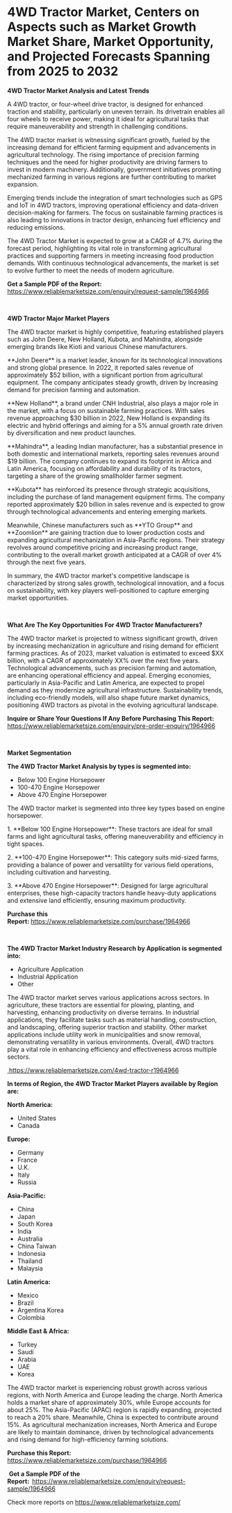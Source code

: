 <p><h1>4WD Tractor Market, Centers on Aspects such as Market Growth Market Share, Market Opportunity, and Projected Forecasts Spanning from 2025 to 2032</h1></p><p><strong>4WD Tractor Market Analysis and Latest Trends</strong></p>
<p><p>A 4WD tractor, or four-wheel drive tractor, is designed for enhanced traction and stability, particularly on uneven terrain. Its drivetrain enables all four wheels to receive power, making it ideal for agricultural tasks that require maneuverability and strength in challenging conditions.</p><p>The 4WD tractor market is witnessing significant growth, fueled by the increasing demand for efficient farming equipment and advancements in agricultural technology. The rising importance of precision farming techniques and the need for higher productivity are driving farmers to invest in modern machinery. Additionally, government initiatives promoting mechanized farming in various regions are further contributing to market expansion.</p><p>Emerging trends include the integration of smart technologies such as GPS and IoT in 4WD tractors, improving operational efficiency and data-driven decision-making for farmers. The focus on sustainable farming practices is also leading to innovations in tractor design, enhancing fuel efficiency and reducing emissions.</p><p>The 4WD Tractor Market is expected to grow at a CAGR of 4.7% during the forecast period, highlighting its vital role in transforming agricultural practices and supporting farmers in meeting increasing food production demands. With continuous technological advancements, the market is set to evolve further to meet the needs of modern agriculture.</p></p>
<p><strong>Get a Sample PDF of the Report:&nbsp;</strong> <a href="https://www.reliablemarketsize.com/enquiry/request-sample/1964966?utm_campaign=1131&utm_medium=2&utm_source=Github&utm_content=ia&utm_term=18022025&utm_id=4wd-tractor">https://www.reliablemarketsize.com/enquiry/request-sample/1964966</a></p>
<p>&nbsp;</p>
<p><strong>4WD Tractor Major Market Players</strong></p>
<p><p>The 4WD tractor market is highly competitive, featuring established players such as John Deere, New Holland, Kubota, and Mahindra, alongside emerging brands like Kioti and various Chinese manufacturers. </p><p>**John Deere** is a market leader, known for its technological innovations and strong global presence. In 2022, it reported sales revenue of approximately $52 billion, with a significant portion from agricultural equipment. The company anticipates steady growth, driven by increasing demand for precision farming and automation.</p><p>**New Holland**, a brand under CNH Industrial, also plays a major role in the market, with a focus on sustainable farming practices. With sales revenue approaching $30 billion in 2022, New Holland is expanding its electric and hybrid offerings and aiming for a 5% annual growth rate driven by diversification and new product launches.</p><p>**Mahindra**, a leading Indian manufacturer, has a substantial presence in both domestic and international markets, reporting sales revenues around $19 billion. The company continues to expand its footprint in Africa and Latin America, focusing on affordability and durability of its tractors, targeting a share of the growing smallholder farmer segment.</p><p>**Kubota** has reinforced its presence through strategic acquisitions, including the purchase of land management equipment firms. The company reported approximately $20 billion in sales revenue and is expected to grow through technological advancements and entering emerging markets.</p><p>Meanwhile, Chinese manufacturers such as **YTO Group** and **Zoomlion** are gaining traction due to lower production costs and expanding agricultural mechanization in Asia-Pacific regions. Their strategy revolves around competitive pricing and increasing product range, contributing to the overall market growth anticipated at a CAGR of over 4% through the next five years.</p><p>In summary, the 4WD tractor market's competitive landscape is characterized by strong sales growth, technological innovation, and a focus on sustainability, with key players well-positioned to capture emerging market opportunities.</p></p>
<p>&nbsp;</p>
<p><strong>What Are The Key Opportunities For 4WD Tractor Manufacturers?</strong></p>
<p><p>The 4WD tractor market is projected to witness significant growth, driven by increasing mechanization in agriculture and rising demand for efficient farming practices. As of 2023, market valuation is estimated to exceed $XX billion, with a CAGR of approximately XX% over the next five years. Technological advancements, such as precision farming and automation, are enhancing operational efficiency and appeal. Emerging economies, particularly in Asia-Pacific and Latin America, are expected to propel demand as they modernize agricultural infrastructure. Sustainability trends, including eco-friendly models, will also shape future market dynamics, positioning 4WD tractors as pivotal in the evolving agricultural landscape.</p></p>
<p><strong>Inquire or Share Your Questions If Any Before Purchasing This Report:</strong> <a href="https://www.reliablemarketsize.com/enquiry/pre-order-enquiry/1964966?utm_campaign=1131&utm_medium=2&utm_source=Github&utm_content=ia&utm_term=18022025&utm_id=4wd-tractor">https://www.reliablemarketsize.com/enquiry/pre-order-enquiry/1964966</a></p>
<p>&nbsp;</p>
<p><strong>Market Segmentation</strong></p>
<p><strong>The 4WD Tractor Market Analysis by types is segmented into:</strong></p>
<p><ul><li>Below 100 Engine Horsepower</li><li>100-470 Engine Horsepower</li><li>Above 470 Engine Horsepower</li></ul></p>
<p><p>The 4WD tractor market is segmented into three key types based on engine horsepower. </p><p>1. **Below 100 Engine Horsepower**: These tractors are ideal for small farms and light agricultural tasks, offering maneuverability and efficiency in tight spaces. </p><p>2. **100-470 Engine Horsepower**: This category suits mid-sized farms, providing a balance of power and versatility for various field operations, including cultivation and harvesting. </p><p>3. **Above 470 Engine Horsepower**: Designed for large agricultural enterprises, these high-capacity tractors handle heavy-duty applications and extensive land efficiently, ensuring maximum productivity.</p></p>
<p><strong>Purchase this Report:&nbsp;</strong><a href="https://www.reliablemarketsize.com/purchase/1964966?utm_campaign=1131&utm_medium=2&utm_source=Github&utm_content=ia&utm_term=18022025&utm_id=4wd-tractor">https://www.reliablemarketsize.com/purchase/1964966</a></p>
<p>&nbsp;</p>
<p><strong>The 4WD Tractor Market Industry Research by Application is segmented into:</strong></p>
<p><ul><li>Agriculture Application</li><li>Industrial Application</li><li>Other</li></ul></p>
<p><p>The 4WD tractor market serves various applications across sectors. In agriculture, these tractors are essential for plowing, planting, and harvesting, enhancing productivity on diverse terrains. In industrial applications, they facilitate tasks such as material handling, construction, and landscaping, offering superior traction and stability. Other market applications include utility work in municipalities and snow removal, demonstrating versatility in various environments. Overall, 4WD tractors play a vital role in enhancing efficiency and effectiveness across multiple sectors.</p></p>
<p><a href="https://www.reliablemarketsize.com/4wd-tractor-r1964966?utm_campaign=1131&utm_medium=2&utm_source=Github&utm_content=ia&utm_term=18022025&utm_id=4wd-tractor">&nbsp;https://www.reliablemarketsize.com/4wd-tractor-r1964966</a></p>
<p><strong>In terms of Region, the 4WD Tractor Market Players available by Region are:</strong></p>
<p>
    <p> <strong> North America: </strong>
        <ul>
            <li>United States</li>
            <li>Canada</li>
        </ul>
        </p> 
    <p> <strong> Europe: </strong>
        <ul>
            <li>Germany</li>
            <li>France</li>
            <li>U.K.</li>
            <li>Italy</li>
            <li>Russia</li>
        </ul>
        </p> 
    <p> <strong> Asia-Pacific: </strong>
        <ul>
            <li>China</li>
            <li>Japan</li>
            <li>South Korea</li>
            <li>India</li>
            <li>Australia</li>
            <li>China Taiwan</li>
            <li>Indonesia</li>
            <li>Thailand</li>
            <li>Malaysia</li>
        </ul>
        </p> 
    <p> <strong> Latin America: </strong>
        <ul>
            <li>Mexico</li>
            <li>Brazil</li>
            <li>Argentina Korea</li>
            <li>Colombia</li>
        </ul>
        </p> 
    <p> <strong> Middle East & Africa: </strong>
        <ul>
            <li>Turkey</li>
            <li>Saudi</li>
            <li>Arabia</li>
            <li>UAE</li>
            <li>Korea</li>
        </ul>
    </p>
    </p>
<p><p>The 4WD tractor market is experiencing robust growth across various regions, with North America and Europe leading the charge. North America holds a market share of approximately 30%, while Europe accounts for about 25%. The Asia-Pacific (APAC) region is rapidly expanding, projected to reach a 20% share. Meanwhile, China is expected to contribute around 15%. As agricultural mechanization increases, North America and Europe are likely to maintain dominance, driven by technological advancements and rising demand for high-efficiency farming solutions.</p></p>
<p><strong>Purchase this Report: </strong><a href="https://www.reliablemarketsize.com/purchase/1964966?utm_campaign=1131&utm_medium=2&utm_source=Github&utm_content=ia&utm_term=18022025&utm_id=4wd-tractor">https://www.reliablemarketsize.com/purchase/1964966</a></p>
<p>&nbsp;<strong>Get a Sample PDF of the Report:&nbsp;&nbsp;</strong><a href="https://www.reliablemarketsize.com/enquiry/request-sample/1964966?utm_campaign=1131&utm_medium=2&utm_source=Github&utm_content=ia&utm_term=18022025&utm_id=4wd-tractor">https://www.reliablemarketsize.com/enquiry/request-sample/1964966</a></p>
<p><strong></strong></p>
<p>Check more reports on <a href="https://www.reliablemarketsize.com/?utm_campaign=1131&utm_medium=2&utm_source=Github&utm_content=ia&utm_term=18022025&utm_id=4wd-tractor">https://www.reliablemarketsize.com/</a></p>